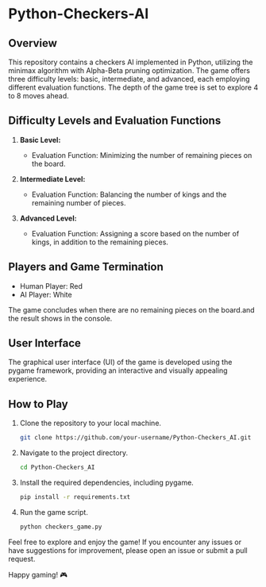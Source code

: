 # Python-Checkers-AI

## Overview
This repository contains a checkers AI implemented in Python, utilizing the minimax algorithm with Alpha-Beta pruning optimization. The game offers three difficulty levels: basic, intermediate, and advanced, each employing different evaluation functions. The depth of the game tree is set to explore 4 to 8 moves ahead.

## Difficulty Levels and Evaluation Functions
1. **Basic Level:**
    - Evaluation Function: Minimizing the number of remaining pieces on the board.

2. **Intermediate Level:**
    - Evaluation Function: Balancing the number of kings and the remaining number of pieces.

3. **Advanced Level:**
    - Evaluation Function: Assigning a score based on the number of kings, in addition to the remaining pieces.

## Players and Game Termination
- Human Player: Red
- AI Player: White

The game concludes when there are no remaining pieces on the board.and the result shows in the console. 

## User Interface
The graphical user interface (UI) of the game is developed using the pygame framework, providing an interactive and visually appealing experience.

## How to Play
1. Clone the repository to your local machine.
   ```bash
   git clone https://github.com/your-username/Python-Checkers_AI.git
   ```
2. Navigate to the project directory.
   ```bash
   cd Python-Checkers_AI
   ```
3. Install the required dependencies, including pygame.
   ```bash
   pip install -r requirements.txt
   ```
4. Run the game script.
   ```bash
   python checkers_game.py
   ```

Feel free to explore and enjoy the game! If you encounter any issues or have suggestions for improvement, please open an issue or submit a pull request.

Happy gaming! 🎮